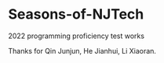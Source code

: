 # Seasons-of-NJTech
2022 programming proficiency test works

Thanks for Qin Junjun, He Jianhui, Li Xiaoran.
